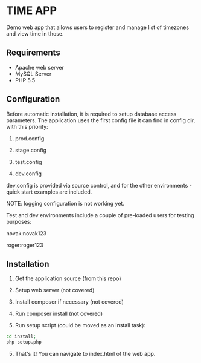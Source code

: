 # TIME APP

Demo web app that allows users to register and manage list of timezones and view time in those.
 
## Requirements
* Apache web server
* MySQL Server
* PHP 5.5
 
 
## Configuration
Before automatic installation, it is required to setup database access parameters. The application uses the first config file it can find in config dir, with this priority:

1. prod.config

2. stage.config

3. test.config

4. dev.config

dev.config is provided via source control, and for the other environments - quick start examples are included.

NOTE: logging configuration is not working yet.

Test and dev environments include a couple of pre-loaded users for testing purposes:

novak:novak123

roger:roger123
 
## Installation

1. Get the application source (from this repo)

1. Setup web server (not covered)

2. Install composer if necessary (not covered)

3. Run composer install (not covered)

4. Run setup script (could be moved as an install task): 
```sh
cd install; 
php setup.php
```

5. That's it! You can navigate to index.html of the web app.

